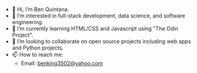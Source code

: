 - 👋 Hi, I’m Ben Quintana.
- 👀 I’m interested in full-stack development, data science, and software engineering.
- 🌱 I’m currently learning HTML/CSS and Javascript using "The Odin Project".
- 💞️ I’m looking to collaborate on open source projects including web apps and Python projects.
- 📫 How to reach me:
  - Email: benking3502@yahoo.com
